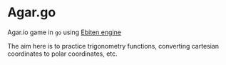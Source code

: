 # Agar.go

Agar.io game in `go` using [Ebiten engine](https://ebiten.org/)

The aim here is to practice trigonometry functions, converting cartesian coordinates to polar coordinates, etc.